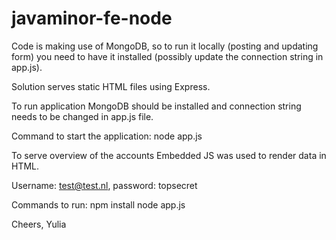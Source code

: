 # javaminor-fe-node

Code is making use of MongoDB, so to run it locally (posting and updating form) you need to have it installed (possibly update the connection string in app.js).

Solution serves static HTML files using Express. 

To run application MongoDB should be installed and connection string needs to be changed in app.js file. 

Command to start the application: node app.js

To serve overview of the accounts Embedded JS was used to render data in HTML.

Username: test@test.nl, password: topsecret

Commands to run:
npm install
node app.js

Cheers,
Yulia
